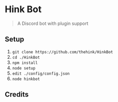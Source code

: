 # Hink Bot
> A Discord bot with plugin support

## Setup
1. ```git clone https://github.com/thehink/HinkBot```
1. ```cd ./HinkBot```
1. ```npm install```
1. ```node setup```
1. ```edit ./config/config.json```
1. ```node hinkbot```


## Credits

